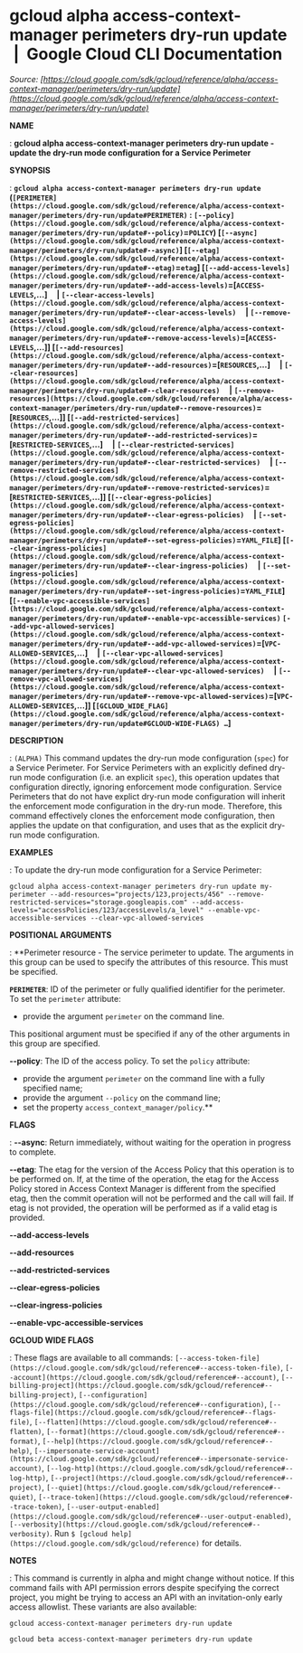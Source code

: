 # gcloud alpha access-context-manager perimeters dry-run update  |  Google Cloud CLI Documentation

*Source: [https://cloud.google.com/sdk/gcloud/reference/alpha/access-context-manager/perimeters/dry-run/update](https://cloud.google.com/sdk/gcloud/reference/alpha/access-context-manager/perimeters/dry-run/update)*

**NAME**

: **gcloud alpha access-context-manager perimeters dry-run update - update the dry-run mode configuration for a Service Perimeter**

**SYNOPSIS**

: **`gcloud alpha access-context-manager perimeters dry-run update` (`[PERIMETER](https://cloud.google.com/sdk/gcloud/reference/alpha/access-context-manager/perimeters/dry-run/update#PERIMETER)` : `[--policy](https://cloud.google.com/sdk/gcloud/reference/alpha/access-context-manager/perimeters/dry-run/update#--policy)`=`POLICY`) [`[--async](https://cloud.google.com/sdk/gcloud/reference/alpha/access-context-manager/perimeters/dry-run/update#--async)`] [`[--etag](https://cloud.google.com/sdk/gcloud/reference/alpha/access-context-manager/perimeters/dry-run/update#--etag)`=`etag`] [`[--add-access-levels](https://cloud.google.com/sdk/gcloud/reference/alpha/access-context-manager/perimeters/dry-run/update#--add-access-levels)`=[`ACCESS-LEVELS`,…]     | `[--clear-access-levels](https://cloud.google.com/sdk/gcloud/reference/alpha/access-context-manager/perimeters/dry-run/update#--clear-access-levels)`     | `[--remove-access-levels](https://cloud.google.com/sdk/gcloud/reference/alpha/access-context-manager/perimeters/dry-run/update#--remove-access-levels)`=[`ACCESS-LEVELS`,…]] [`[--add-resources](https://cloud.google.com/sdk/gcloud/reference/alpha/access-context-manager/perimeters/dry-run/update#--add-resources)`=[`RESOURCES`,…]     | `[--clear-resources](https://cloud.google.com/sdk/gcloud/reference/alpha/access-context-manager/perimeters/dry-run/update#--clear-resources)`     | `[--remove-resources](https://cloud.google.com/sdk/gcloud/reference/alpha/access-context-manager/perimeters/dry-run/update#--remove-resources)`=[`RESOURCES`,…]] [`[--add-restricted-services](https://cloud.google.com/sdk/gcloud/reference/alpha/access-context-manager/perimeters/dry-run/update#--add-restricted-services)`=[`RESTRICTED-SERVICES`,…]     | `[--clear-restricted-services](https://cloud.google.com/sdk/gcloud/reference/alpha/access-context-manager/perimeters/dry-run/update#--clear-restricted-services)`     | `[--remove-restricted-services](https://cloud.google.com/sdk/gcloud/reference/alpha/access-context-manager/perimeters/dry-run/update#--remove-restricted-services)`=[`RESTRICTED-SERVICES`,…]] [`[--clear-egress-policies](https://cloud.google.com/sdk/gcloud/reference/alpha/access-context-manager/perimeters/dry-run/update#--clear-egress-policies)`     | `[--set-egress-policies](https://cloud.google.com/sdk/gcloud/reference/alpha/access-context-manager/perimeters/dry-run/update#--set-egress-policies)`=`YAML_FILE`] [`[--clear-ingress-policies](https://cloud.google.com/sdk/gcloud/reference/alpha/access-context-manager/perimeters/dry-run/update#--clear-ingress-policies)`     | `[--set-ingress-policies](https://cloud.google.com/sdk/gcloud/reference/alpha/access-context-manager/perimeters/dry-run/update#--set-ingress-policies)`=`YAML_FILE`] [`[--enable-vpc-accessible-services](https://cloud.google.com/sdk/gcloud/reference/alpha/access-context-manager/perimeters/dry-run/update#--enable-vpc-accessible-services)` `[--add-vpc-allowed-services](https://cloud.google.com/sdk/gcloud/reference/alpha/access-context-manager/perimeters/dry-run/update#--add-vpc-allowed-services)`=[`VPC-ALLOWED-SERVICES`,…]     | `[--clear-vpc-allowed-services](https://cloud.google.com/sdk/gcloud/reference/alpha/access-context-manager/perimeters/dry-run/update#--clear-vpc-allowed-services)`     | `[--remove-vpc-allowed-services](https://cloud.google.com/sdk/gcloud/reference/alpha/access-context-manager/perimeters/dry-run/update#--remove-vpc-allowed-services)`=[`VPC-ALLOWED-SERVICES`,…]] [`[GCLOUD_WIDE_FLAG](https://cloud.google.com/sdk/gcloud/reference/alpha/access-context-manager/perimeters/dry-run/update#GCLOUD-WIDE-FLAGS) …`]**

**DESCRIPTION**

: `(ALPHA)` This command updates the dry-run mode configuration
(`spec`) for a Service Perimeter.
For Service Perimeters with an explicitly defined dry-run mode configuration
(i.e. an explicit `spec`), this operation updates that configuration
directly, ignoring enforcement mode configuration.
Service Perimeters that do not have explict dry-run mode configuration will
inherit the enforcement mode configuration in the dry-run mode. Therefore, this
command effectively clones the enforcement mode configuration, then applies the
update on that configuration, and uses that as the explicit dry-run mode
configuration.

**EXAMPLES**

: To update the dry-run mode configuration for a Service Perimeter:

```
gcloud alpha access-context-manager perimeters dry-run update my-perimeter --add-resources="projects/123,projects/456" --remove-restricted-services="storage.googleapis.com" --add-access-levels="accessPolicies/123/accessLevels/a_level" --enable-vpc-accessible-services --clear-vpc-allowed-services
```

**POSITIONAL ARGUMENTS**

: **Perimeter resource - The service perimeter to update. The arguments in this
group can be used to specify the attributes of this resource.
This must be specified.

**`PERIMETER`**:
ID of the perimeter or fully qualified identifier for the perimeter.
To set the `perimeter` attribute:

- provide the argument `perimeter` on the command line.

This positional argument must be specified if any of the other arguments in this
group are specified.

**--policy**:
The ID of the access policy.
To set the `policy` attribute:

- provide the argument `perimeter` on the command line with a fully
specified name;
- provide the argument `--policy` on the command line;
- set the property `access_context_manager/policy`.**

**FLAGS**

: **--async**:
Return immediately, without waiting for the operation in progress to complete.

**--etag**:
The etag for the version of the Access Policy that this operation is to be
performed on. If, at the time of the operation, the etag for the Access Policy
stored in Access Context Manager is different from the specified etag, then the
commit operation will not be performed and the call will fail. If etag is not
provided, the operation will be performed as if a valid etag is provided.

**--add-access-levels**

**--add-resources**

**--add-restricted-services**

**--clear-egress-policies**

**--clear-ingress-policies**

**--enable-vpc-accessible-services**

**GCLOUD WIDE FLAGS**

: These flags are available to all commands: `[--access-token-file](https://cloud.google.com/sdk/gcloud/reference#--access-token-file)`,
`[--account](https://cloud.google.com/sdk/gcloud/reference#--account)`, `[--billing-project](https://cloud.google.com/sdk/gcloud/reference#--billing-project)`,
`[--configuration](https://cloud.google.com/sdk/gcloud/reference#--configuration)`,
`[--flags-file](https://cloud.google.com/sdk/gcloud/reference#--flags-file)`,
`[--flatten](https://cloud.google.com/sdk/gcloud/reference#--flatten)`, `[--format](https://cloud.google.com/sdk/gcloud/reference#--format)`, `[--help](https://cloud.google.com/sdk/gcloud/reference#--help)`, `[--impersonate-service-account](https://cloud.google.com/sdk/gcloud/reference#--impersonate-service-account)`,
`[--log-http](https://cloud.google.com/sdk/gcloud/reference#--log-http)`,
`[--project](https://cloud.google.com/sdk/gcloud/reference#--project)`, `[--quiet](https://cloud.google.com/sdk/gcloud/reference#--quiet)`, `[--trace-token](https://cloud.google.com/sdk/gcloud/reference#--trace-token)`, `[--user-output-enabled](https://cloud.google.com/sdk/gcloud/reference#--user-output-enabled)`,
`[--verbosity](https://cloud.google.com/sdk/gcloud/reference#--verbosity)`.
Run `$ [gcloud help](https://cloud.google.com/sdk/gcloud/reference)` for details.

**NOTES**

: This command is currently in alpha and might change without notice. If this
command fails with API permission errors despite specifying the correct project,
you might be trying to access an API with an invitation-only early access
allowlist. These variants are also available:

```
gcloud access-context-manager perimeters dry-run update
```

```
gcloud beta access-context-manager perimeters dry-run update
```